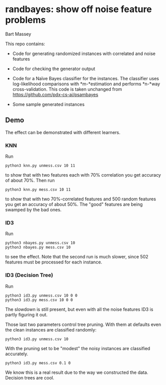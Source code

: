 # randbayes: show off noise feature problems
Bart Massey

This repo contains:

* Code for generating randomized instances with correlated
  and noise features

* Code for checking the generator output

* Code for a Naïve Bayes classifier for the instances. The
  classifier uses log-likelihood comparisons with
  *m-*estimation and performs *n-*way cross-validation.
  This code is taken unchanged from
  <https://github.com/pdx-cs-ai/psambayes>

* Some sample generated instances

## Demo

The effect can be demonstrated with different learners.

### KNN

Run

    python3 knn.py unmess.csv 10 11
    
to show that with two features each with 70% correlation you
get accuracy of about 70%. Then run

    python3 knn.py mess.csv 10 11

to show that with two 70%-correlated features and 500 random
features you get an accuracy of about 50%. The "good"
features are being swamped by the bad ones.

### ID3

Run

    python3 nbayes.py unmess.csv 10
    python3 nbayes.py mess.csv 10

to see the effect.  Note that the second run is much
slower, since 502 features must be processed for each
instance.

### ID3 (Decision Tree)

Run

    python3 id3.py unmess.csv 10 0 0
    python3 id3.py mess.csv 10 0 0

The slowdown is still present, but even with all the noise
features ID3 is partly figuring it out.

Those last two parameters control tree pruning. With them at
defaults even the clean instances are classified randomly:

    python3 id3.py unmess.csv 10

With the pruning set to be "modest" the noisy instances are
classified accurately.

    python3 id3.py mess.csv 0.1 0

We know this is a real result due to the way we constructed
the data. Decision trees are cool.
